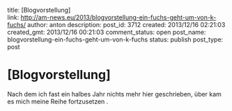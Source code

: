 title: [Blogvorstellung]  
link: http://am-news.eu/2013/blogvorstellung-ein-fuchs-geht-um-von-k-fuchs/
author: anton
description: 
post_id: 3712
created: 2013/12/16 02:21:03
created_gmt: 2013/12/16 00:21:03
comment_status: open
post_name: blogvorstellung-ein-fuchs-geht-um-von-k-fuchs
status: publish
post_type: post

# [Blogvorstellung]  

Nach dem ich fast ein halbes Jahr nichts mehr hier geschrieben, über kam es mich meine Reihe fortzusetzen .